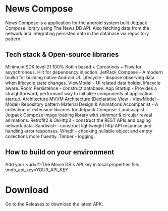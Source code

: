 # News Compose
News Compose is a application for the android system built Jetpack Compose library using The News DB API. Also fetching data from the network and integrating persisted data in the database via repository pattern.

## Tech stack & Open-source libraries
Minimum SDK level 21
100% Kotlin based + Coroutines + Flow for asynchronous.
Hilt for dependency injection.
JetPack
Compose - A modern toolkit for building native Android UI.
Lifecycle - dispose observing data when lifecycle state changes.
ViewModel - UI related data holder, lifecycle aware.
Room Persistence - construct database.
App Startup - Provides a straightforward, performant way to initialize components at application startup.
Architecture
MVVM Architecture (Declarative View - ViewModel - Model)
Repository pattern
Material Design & Animations
Accompanist - A collection of extension libraries for Jetpack Compose.
Landscapist - Jetpack Compose image loading library with shimmer & circular reveal animations.
Retrofit2 & OkHttp3 - construct the REST APIs and paging network data.
Sandwich - construct lightweight http API response and handling error responses.
WhatIf - checking nullable object and empty collections more fluently.
Timber - logging.

## How to build on your environment
Add your <url=?>The Movie DB's API</url> key in local.properties file.
tmdb_api_key=YOUR_API_KEY

# Download
Go to the Releases to download the latest APK.
